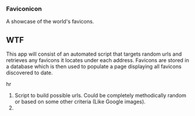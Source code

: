 ### Faviconicon ###

A showcase of the world's favicons.

## WTF ##

This app will consist of an automated script that targets random urls and retrieves any favicons it locates under each address. Favicons are stored in a database which is then used to populate a page displaying all favicons discovered to date.

hr

1. Script to build possible urls. Could be completely methodically random or based on some other criteria (Like Google images).
2.  
